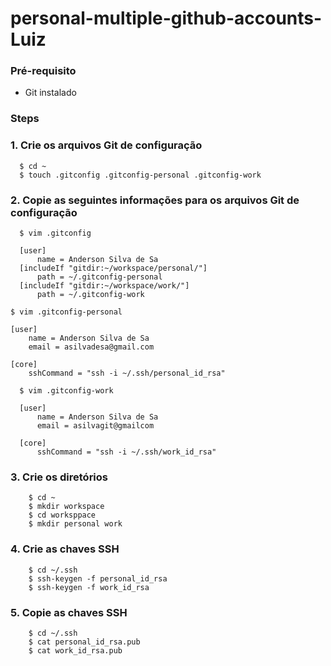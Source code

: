 # personal-multiple-github-accounts-Luiz

### Pré-requisito
- Git instalado

### Steps
### 1. Crie os arquivos Git de configuração
  ```
    $ cd ~
    $ touch .gitconfig .gitconfig-personal .gitconfig-work
  ```

### 2. Copie as seguintes informações para os arquivos Git de configuração
  ```
    $ vim .gitconfig

    [user]
	    name = Anderson Silva de Sa
    [includeIf "gitdir:~/workspace/personal/"]
	    path = ~/.gitconfig-personal
    [includeIf "gitdir:~/workspace/work/"]
	    path = ~/.gitconfig-work
  ```

    $ vim .gitconfig-personal

    [user]
	    name = Anderson Silva de Sa
	    email = asilvadesa@gmail.com

    [core]
	    sshCommand = "ssh -i ~/.ssh/personal_id_rsa"
  ```
    $ vim .gitconfig-work

    [user]
	    name = Anderson Silva de Sa
	    email = asilvagit@gmailcom

    [core]
	    sshCommand = "ssh -i ~/.ssh/work_id_rsa"
  ```

### 3. Crie os diretórios

```
    $ cd ~
    $ mkdir workspace
    $ cd worksppace
    $ mkdir personal work
```

### 4. Crie as chaves SSH

```
    $ cd ~/.ssh
    $ ssh-keygen -f personal_id_rsa
    $ ssh-keygen -f work_id_rsa
```
### 5. Copie as chaves SSH

```
    $ cd ~/.ssh
    $ cat personal_id_rsa.pub
    $ cat work_id_rsa.pub
```
